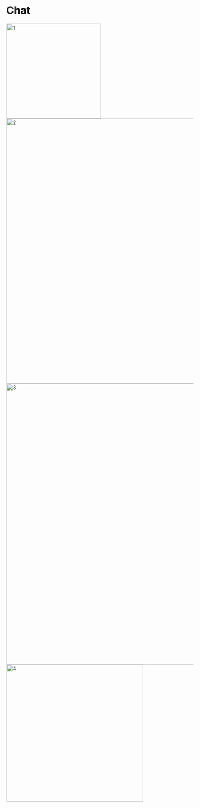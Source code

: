 # Chat
<img width="254" alt="1" src="https://github.com/mmogers/python_study_89_chat/assets/86738043/731372ef-71bd-4a1c-a0bf-dca34b09646f"><br>
<img width="710" alt="2" src="https://github.com/mmogers/python_study_89_chat/assets/86738043/e248d889-04ce-4977-a2e5-1213860e2ced"><br>
<img width="753" alt="3" src="https://github.com/mmogers/python_study_89_chat/assets/86738043/c7fe8c9b-8165-41da-a9f9-dc1d3fd84a3a"><br>
<img width="368" alt="4" src="https://github.com/mmogers/python_study_89_chat/assets/86738043/d0d56e51-8284-4e01-afde-9d108baaace5"><br>



